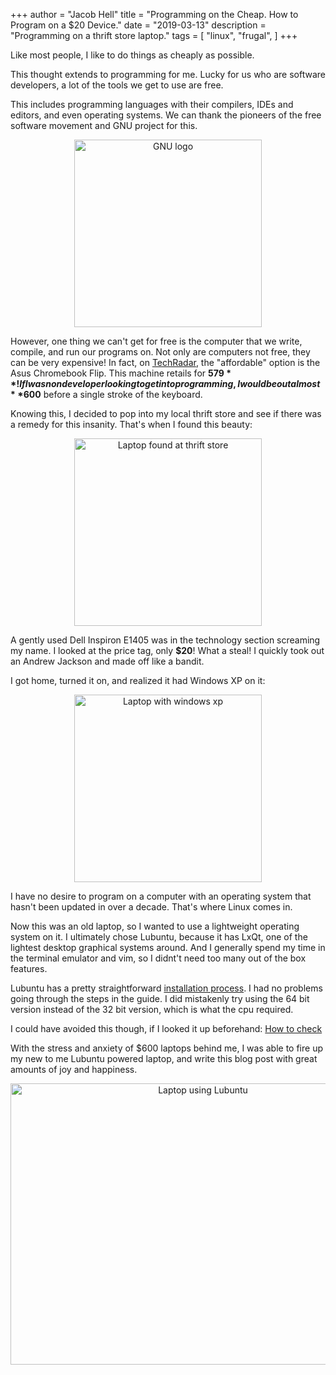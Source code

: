 +++
author = "Jacob Hell"
title = "Programming on the Cheap. How to Program on a $20 Device."
date = "2019-03-13"
description = "Programming on a thrift store laptop."
tags = [
    "linux",
    "frugal",
]
+++

Like most people, I like to do things as cheaply as possible.


This thought extends to programming for me. Lucky for us who are software developers, a lot of the tools we get to use are free.


This includes programming languages with their compilers, IDEs and editors, and even operating systems. We can thank the pioneers of the
free software movement and GNU project for this.


<div style="text-align:center"><img src="../../535px-Heckert_GNU_white.svg.png" alt="GNU logo" width="300" height="300"></div>


However, one thing we can't get for free is the computer that we write, compile, and run our programs on. Not only are computers not 
free, they can be very expensive! In fact, on [TechRadar](https://www.techradar.com/news/best-laptop-for-programming#8-asus-chromebook-flip), the "affordable" option is the Asus Chromebook Flip. This machine retails for **$579**! If I was non developer looking to get into programming, I would be out almost **$600** before a single stroke of the keyboard.


Knowing this, I decided to pop into my local thrift store and see if there was a remedy for this insanity. That's when I found this beauty:


<div style="text-align:center"><img src="../../laptop1.jpg" alt="Laptop found at thrift store" width="300" height="300"></div>


A gently used Dell Inspiron E1405 was in the technology section screaming my name. I looked at the price tag, only **$20**! What a steal! I quickly took out an Andrew Jackson and made off like a bandit.


I got home, turned it on, and realized it had Windows XP on it:

<div style="text-align:center"><img src="../../laptop2.jpg" alt="Laptop with windows xp" width="300" height="300"></div>


I have no desire to program on a computer with an operating system that hasn't been updated in over a decade. That's where Linux comes in.


Now this was an old laptop, so I wanted to use a lightweight operating system on it. I ultimately chose Lubuntu, because it has LxQt, one of the lightest desktop graphical systems around. And I generally spend my time in the terminal emulator and vim, so I didnt't need too many out of the box features.


Lubuntu has a pretty straightforward [installation process](https://help.ubuntu.com/community/Lubuntu/InstallingLubuntu). I had no problems going through the steps in the guide. I did mistakenly try using the 64 bit version instead of the 32 bit version, which is what the cpu required. 


I could have avoided this though, if I looked it up beforehand: [How to check](https://www.computerhope.com/issues/ch001121.htm)


With the stress and anxiety of $600 laptops behind me, I was able to fire up my new to me Lubuntu powered laptop, and write this blog post with great amounts of joy and happiness.

<div style="text-align:center"><img src="../../hacking_on_lubuntu.png" alt="Laptop using Lubuntu" width="600" height="450"></div>
